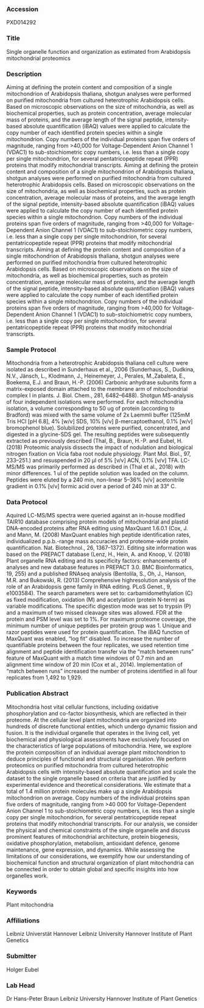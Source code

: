 ### Accession
PXD014292

### Title
Single organelle function and organization as estimated from Arabidopsis mitochondrial proteomics

### Description
Aiming at defining the protein content and composition of a single mitochondrion of Arabidopsis thaliana, shotgun analyses were performed on purified mitochondria from cultured heterotrophic Arabidopsis cells. Based on microscopic observations on the size of mitochondria, as well as biochemical properties, such as protein concentration, average molecular mass of proteins, and the average length of the signal peptide, intensity-based absolute quantification (iBAQ) values were applied to calculate the copy number of each identified protein species within a single mitochondrion. Copy numbers of the individual proteins span five orders of magnitude, ranging from >40,000 for Voltage-Dependent Anion Channel 1 (VDAC1) to sub-stoichiometric copy numbers, i.e. less than a single copy per single mitochondrion, for several pentatricopeptide repeat (PPR) proteins that modify mitochondrial transcripts.  Aiming at defining the protein content and composition of a single mitochondrion of Arabidopsis thaliana, shotgun analyses were performed on purified mitochondria from cultured heterotrophic Arabidopsis cells. Based on microscopic observations on the size of mitochondria, as well as biochemical properties, such as protein concentration, average molecular mass of proteins, and the average length of the signal peptide, intensity-based absolute quantification (iBAQ) values were applied to calculate the copy number of each identified protein species within a single mitochondrion. Copy numbers of the individual proteins span five orders of magnitude, ranging from >40,000 for Voltage-Dependent Anion Channel 1 (VDAC1) to sub-stoichiometric copy numbers, i.e. less than a single copy per single mitochondrion, for several pentatricopeptide repeat (PPR) proteins that modify mitochondrial transcripts.  Aiming at defining the protein content and composition of a single mitochondrion of Arabidopsis thaliana, shotgun analyses were performed on purified mitochondria from cultured heterotrophic Arabidopsis cells. Based on microscopic observations on the size of mitochondria, as well as biochemical properties, such as protein concentration, average molecular mass of proteins, and the average length of the signal peptide, intensity-based absolute quantification (iBAQ) values were applied to calculate the copy number of each identified protein species within a single mitochondrion. Copy numbers of the individual proteins span five orders of magnitude, ranging from >40,000 for Voltage-Dependent Anion Channel 1 (VDAC1) to sub-stoichiometric copy numbers, i.e. less than a single copy per single mitochondrion, for several pentatricopeptide repeat (PPR) proteins that modify mitochondrial transcripts.

### Sample Protocol
Mitochondria from a heterotrophic Arabidopsis thaliana cell culture were isolated as described in Sunderhaus et al., 2006 (Sunderhaus, S., Dudkina, N.V., Jänsch, L., Klodmann, J., Heinemeyer, J., Perales, M.,Zabaleta, E., Boekema, E.J. and Braun, H.-P. (2006) Carbonic anhydrase subunits form a matrix-exposed domain attached to the membrane arm of mitochondrial complex I in plants. J. Biol. Chem., 281, 6482–6488). Shotgun MS-analysis of four independent isolations were performed. For each mitochondria isolation, a volume corresponding to 50 ug of protein (according to Bradford) was mixed with the same volume of 2x Laemmli buffer (125mM Tris HCl [pH 6.8], 4% [w/v] SDS, 10% [v/v] β-mercaptoethanol, 0.1% [w/v] bromophenol blue). Solubilized proteins were purified, concentrated, and digested in a glycine-SDS gel. The resulting peptides were subsequently extracted as previously described (Thal, B., Braun, H.-P. and Eubel, H. (2018) Proteomic analysis dissects the impact of nodulation and biological nitrogen fixation on Vicia faba root nodule physiology. Plant Mol. Biol., 97, 233–251.) and resuspended in 20 μl of 5% [v/v] ACN, 0.1% [v/v] TFA. LC-MS/MS was primarily performed as described in (Thal et al., 2018) with minor differences. 1 ul of the peptide solution was loaded on the column. Peptides were eluted by a 240 min, non-linear 5–36% [v/v] acetonitrile gradient in 0.1% [v/v] formic acid over a period of 240 min at 33° C.

### Data Protocol
Aquired LC-MS/MS spectra were queried against an in-house modified TAIR10 database comprising protein models of mitochondrial and plastid DNA-encoded proteins after RNA editing using MaxQuant 1.6.0.1 (Cox, J. and Mann, M. (2008) MaxQuant enables high peptide identification rates, individualized p.p.b.-range mass  accuracies and proteome-wide protein quantification. Nat. Biotechnol., 26, 1367–1372). Editing site information was based on the PREPACT database (Lenz, H., Hein, A. and Knoop, V. (2018) Plant organelle RNA editing and its specificity factors: enhancements of analyses and new database features in PREPACT 3.0. BMC Bioinformatics, 19, 255) and a published RNAseq analysis (Bentolila, S., Oh, J., Hanson, M.R. and Bukowski, R. (2013) Comprehensive highresolution analysis of the role of an Arabidopsis gene family in RNA editing. PLoS Genet., 9, e1003584). The search parameters were set to: carbamidomethylation (C) as fixed modification, oxidation (M) and acetylation (protein N-term) as variable modifications. The specific digestion mode was set to trypsin (P) and a maximum of two missed cleavage sites was allowed. FDR at the protein and PSM level was set to 1%. For maximum proteome coverage, the minimum number of unique peptides per protein group was 1. Unique and razor peptides were used for protein quantification. The iBAQ function of MaxQuant was enabled, “log fit” disabled. To increase the number of quantifiable proteins between the four replicates, we used retention time alignment and peptide identification transfer via the “match between runs” feature of MaxQuant with a match time windows of 0.7 min and an alignment time window of 20 min (Cox et al., 2014). Implementation of “match between runs” increased the number of proteins identified in all four replicates from 1,492 to 1,929.

### Publication Abstract
Mitochondria host vital cellular functions, including oxidative phosphorylation and co-factor biosynthesis, which are reflected in their proteome. At the cellular level plant mitochondria are organized into hundreds of discrete functional entities, which undergo dynamic fission and fusion. It is the individual organelle that operates in the living cell, yet biochemical and physiological assessments have exclusively focused on the characteristics of large populations of mitochondria. Here, we explore the protein composition of an individual average plant mitochondrion to deduce principles of functional and structural organisation. We perform proteomics on purified mitochondria from cultured heterotrophic Arabidopsis cells with intensity-based absolute quantification and scale the dataset to the single organelle based on criteria that are justified by experimental evidence and theoretical considerations. We estimate that a total of 1.4&#xa0;million protein molecules make up a single Arabidopsis mitochondrion on average. Copy numbers of the individual proteins span five orders of magnitude, ranging from &gt;40&#xa0;000 for Voltage-Dependent Anion Channel 1 to sub-stoichiometric copy numbers, i.e. less than a single copy per single mitochondrion, for several pentatricopeptide repeat proteins that modify mitochondrial transcripts. For our analysis, we consider the physical and chemical constraints of the single organelle and discuss prominent features of mitochondrial architecture, protein biogenesis, oxidative phosphorylation, metabolism, antioxidant defence, genome maintenance, gene expression, and dynamics. While assessing the limitations of our considerations, we exemplify how our understanding of biochemical function and structural organization of plant mitochondria can be connected in order to obtain global and specific insights into how organelles work.

### Keywords
Plant mitochondria

### Affiliations
Leibniz Universtät Hannover
Leibniz University Hannover Institute of Plant Genetics

### Submitter
Holger Eubel

### Lab Head
Dr Hans-Peter Braun
Leibniz University Hannover Institute of Plant Genetics


